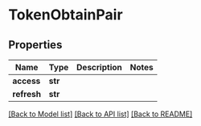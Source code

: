 # TokenObtainPair

## Properties
Name | Type | Description | Notes
------------ | ------------- | ------------- | -------------
**access** | **str** |  | 
**refresh** | **str** |  | 

[[Back to Model list]](../README.md#documentation-for-models) [[Back to API list]](../README.md#documentation-for-api-endpoints) [[Back to README]](../README.md)

